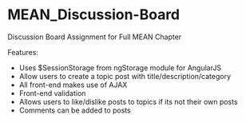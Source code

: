 # MEAN_Discussion-Board
Discussion Board Assignment for Full MEAN Chapter

Features:
* Uses $SessionStorage from ngStorage module for AngularJS
* Allow users to create a topic post with title/description/category
* All front-end makes use of AJAX
* Front-end validation
* Allows users to like/dislike posts to topics if its not their own posts
* Comments can be added to posts
